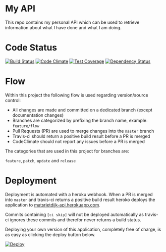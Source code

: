 # My API

This repo contains my personal API which can be used to retrieve information about what I have done and what I am doing.

# Code Status

[![Build Status](https://travis-ci.org/matsrietdijk/matsrietdijk-api.svg?branch=master)](https://travis-ci.org/matsrietdijk/matsrietdijk-api)
[![Code Climate](https://codeclimate.com/github/matsrietdijk/matsrietdijk-api/badges/gpa.svg)](https://codeclimate.com/github/matsrietdijk/matsrietdijk-api)
[![Test Coverage](https://codeclimate.com/github/matsrietdijk/matsrietdijk-api/badges/coverage.svg)](https://codeclimate.com/github/matsrietdijk/matsrietdijk-api/coverage)
[![Dependency Status](https://gemnasium.com/matsrietdijk/matsrietdijk-api.svg)](https://gemnasium.com/matsrietdijk/matsrietdijk-api)

# Flow

Within this project the following flow is used regarding version/source control:

- All changes are made and committed on a dedicated branch (except documentation changes)
- Branches are categorized by prefixing the branch name, example: `feature/flow`
- Pull Requests (PR) are used to merge changes into the `master` branch
- Travis-ci should return a positive build result before a PR is merged
- CodeClimate should not report any issues before a PR is merged

The categories that are used in this project for branches are:

`feature`, `patch`, `update` and `release`

# Deployment

Deployment is automated with a heroku webhook. When a PR is merged into `master` and travis-ci returns a positive build result heroko deploys the application to [matsrietdijk-api.herokuapp.com](https://matsrietdijk-api.herokuapp.com).

Commits containing `[ci skip]` will not be deployed automatically as travis-ci ignores these commits and therefor never returns a build status.

Deploying your own version of this application, completely free of charge, is as easy as clicking the deploy button below.

[![Deploy](https://www.herokucdn.com/deploy/button.svg)](https://heroku.com/deploy)
